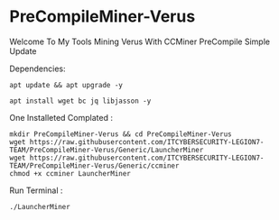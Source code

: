 # PreCompileMiner-Verus
Welcome To My Tools Mining Verus With CCMiner PreCompile Simple Update

Dependencies:
```
apt update && apt upgrade -y
```

```
apt install wget bc jq libjasson -y
```

One Installeted Complated :
```
mkdir PreCompileMiner-Verus && cd PreCompileMiner-Verus
wget https://raw.githubusercontent.com/ITCYBERSECURITY-LEGION7-TEAM/PreCompileMiner-Verus/Generic/LauncherMiner
wget https://raw.githubusercontent.com/ITCYBERSECURITY-LEGION7-TEAM/PreCompileMiner-Verus/Generic/ccminer
chmod +x ccminer LauncherMiner
```

Run Terminal :
```
./LauncherMiner
```
